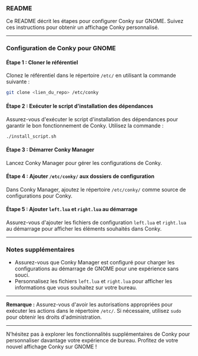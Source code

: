 ### README

Ce README décrit les étapes pour configurer Conky sur GNOME. Suivez ces instructions pour obtenir un affichage Conky personnalisé.

---

### Configuration de Conky pour GNOME

#### Étape 1 : Cloner le référentiel

Clonez le référentiel dans le répertoire `/etc/` en utilisant la commande suivante :

```bash
git clone <lien_du_repo> /etc/conky
```

#### Étape 2 : Exécuter le script d'installation des dépendances

Assurez-vous d'exécuter le script d'installation des dépendances pour garantir le bon fonctionnement de Conky. Utilisez la commande :

```bash
./install_script.sh
```

#### Étape 3 : Démarrer Conky Manager

Lancez Conky Manager pour gérer les configurations de Conky.

#### Étape 4 : Ajouter `/etc/conky/` aux dossiers de configuration

Dans Conky Manager, ajoutez le répertoire `/etc/conky/` comme source de configurations pour Conky.

#### Étape 5 : Ajouter `left.lua` et `right.lua` au démarrage

Assurez-vous d'ajouter les fichiers de configuration `left.lua` et `right.lua` au démarrage pour afficher les éléments souhaités dans Conky.

---

### Notes supplémentaires

- Assurez-vous que Conky Manager est configuré pour charger les configurations au démarrage de GNOME pour une expérience sans souci.
- Personnalisez les fichiers `left.lua` et `right.lua` pour afficher les informations que vous souhaitez sur votre bureau.

---

**Remarque :** Assurez-vous d'avoir les autorisations appropriées pour exécuter les actions dans le répertoire `/etc/`. Si nécessaire, utilisez `sudo` pour obtenir les droits d'administration.

---

N'hésitez pas à explorer les fonctionnalités supplémentaires de Conky pour personnaliser davantage votre expérience de bureau. Profitez de votre nouvel affichage Conky sur GNOME !

